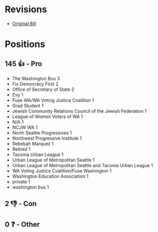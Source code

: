 # Revisions
* [Original Bill](1/)

# Positions
## 145 👍 - Pro
* The Washington Bus 3
* Fix Democracy First 2
* Office of Secretary of State 2
* Evy 1
* Fuse WA/WA Voting Justice Coalition 1
* Grad Student 1
* Jewish Community Relations Council of the Jewish Federation 1
* League of Women Voters of WA 1
* N/A 1
* NCJW WA  1
* North Seattle Progressives 1
* Northwest Progressive Institute 1
* Rebekah Marquez 1
* Retired 1
* Tacoma Urban League 1
* Urban League of Metropolitan Seattle 1
* Urban League of Metropolitan Seattle and Tacoma Urban League 1
* WA Voting Justice Coalition/Fuse Washington 1
* Washington Education Association 1
* private 1
* washington bus 1

## 2 👎 - Con

## 0 ❓ - Other

